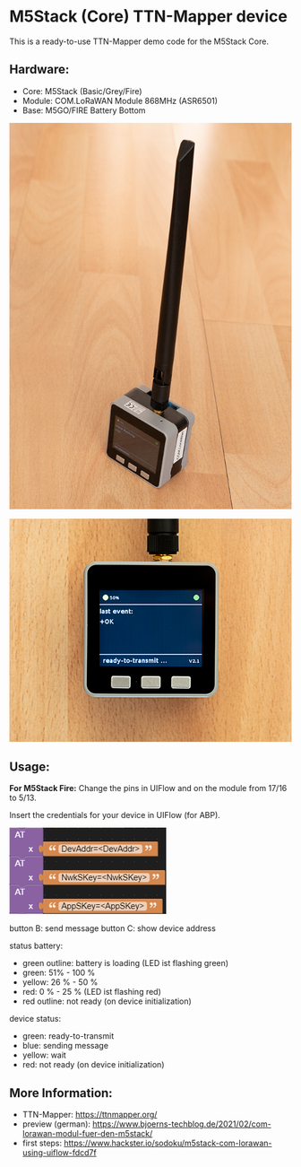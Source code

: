 # M5Stack (Core) TTN-Mapper device

This is a ready-to-use TTN-Mapper demo code for the M5Stack Core.

Hardware:
---------
- Core: M5Stack (Basic/Grey/Fire)
- Module: COM.LoRaWAN Module 868MHz (ASR6501)
- Base: M5GO/FIRE Battery Bottom

![device](.images/image1.png)

![device display](.images/image2.png)

Usage:
------

__For M5Stack Fire:__ Change the pins in UIFlow and on the module from 17/16 to 5/13.

Insert the credentials for your device in UIFlow (for ABP).

![uiflow](.images/screenshot1.png)

button B: send message
button C: show device address

status battery:
- green outline: battery is loading (LED ist flashing green)
- green: 51% - 100 %
- yellow: 26 % - 50 %
- red: 0 % - 25 % (LED ist flashing red)
- red outline: not ready (on device initialization)

device status:
- green: ready-to-transmit
- blue: sending message
- yellow: wait
- red: not ready (on device initialization)

More Information:
-----------------
- TTN-Mapper: https://ttnmapper.org/
- preview (german): https://www.bjoerns-techblog.de/2021/02/com-lorawan-modul-fuer-den-m5stack/
- first steps: https://www.hackster.io/sodoku/m5stack-com-lorawan-using-uiflow-fdcd7f
